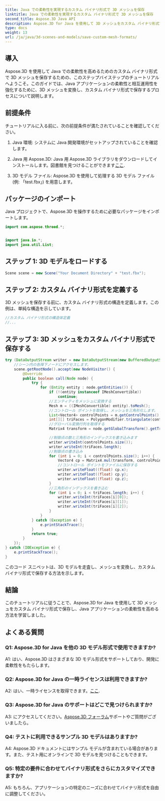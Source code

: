 ```yaml
---
title: Java での柔軟性を実現するカスタム バイナリ形式で 3D メッシュを保存
linktitle: Java での柔軟性を実現するカスタム バイナリ形式で 3D メッシュを保存
second_title: Aspose.3D Java API
description: Aspose.3D for Java を使用して 3D メッシュをカスタム バイナリ形式で保存する方法を学びます。このステップバイステップのチュートリアルを使用して、Java アプリケーションの柔軟性を高めます。
type: docs
weight: 13
url: /ja/java/3d-scenes-and-models/save-custom-mesh-formats/
---
```

## 導入

Aspose.3D を使用して Java での柔軟性を高めるためのカスタム バイナリ形式で 3D メッシュを保存するための、このステップバイステップのチュートリアルへようこそ。このガイドでは、Java アプリケーションの柔軟性と相互運用性を強化するために、3D メッシュを変換し、カスタム バイナリ形式で保存するプロセスについて説明します。

## 前提条件

チュートリアルに入る前に、次の前提条件が満たされていることを確認してください。

1. Java 環境: システムに Java 開発環境がセットアップされていることを確認します。

2.  Java 用 Aspose.3D: Java 用 Aspose.3D ライブラリをダウンロードしてインストールします。図書館を見つけることができます[ここ](https://releases.aspose.com/3d/java/).

3. 3D モデル ファイル: Aspose.3D を使用して処理する 3D モデル ファイル (例: 「test.fbx」) を用意します。

## パッケージのインポート

Java プロジェクトで、Aspose.3D を操作するために必要なパッケージをインポートします。

```java
import com.aspose.threed.*;


import java.io.*;
import java.util.List;
```

## ステップ 1: 3D モデルをロードする

```java
Scene scene = new Scene("Your Document Directory" + "test.fbx");
```

## ステップ 2: カスタム バイナリ形式を定義する

3D メッシュを保存する前に、カスタム バイナリ形式の構造を定義します。この例は、単純な構造を示しています。

```java
//カスタム バイナリ形式の構造体定義
//...
```

## ステップ 3: 3D メッシュをカスタム バイナリ形式で保存する

```java
try (DataOutputStream writer = new DataOutputStream(new BufferedOutputStream(new FileOutputStream("Your Document Directory" + "Save3DMeshesInCustomBinaryFormat_out")))) {
    //シーン内の各降下ノードにアクセスします。
    scene.getRootNode().accept(new NodeVisitor() {
        @Override
        public boolean call(Node node) {
            try {
                for (Entity entity : node.getEntities()) {
                    if (!(entity instanceof IMeshConvertible))
                        continue;
                    //エンティティをメッシュに変換する
                    Mesh m = ((IMeshConvertible) entity).toMesh();
                    //コントロール ポイントを取得し、メッシュを三角形化します。
                    List<Vector4> controlPoints = m.getControlPoints();
                    int[][] triFaces = PolygonModifier.triangulate(controlPoints, m.getPolygons());
                    //グローバル変換行列を取得する
                    Matrix4 transform = node.getGlobalTransform().getTransformMatrix();

                    //制御点の数と三角形のインデックスを書き込みます
                    writer.writeInt(controlPoints.size());
                    writer.writeInt(triFaces.length);
                    //制御点の書き込み
                    for (int i = 0; i < controlPoints.size(); i++) {
                        Vector4 cp = Matrix4.mul(transform, controlPoints.get(i));
                        //コントロール ポイントをファイルに保存する
                        writer.writeFloat((float) cp.x);
                        writer.writeFloat((float) cp.y);
                        writer.writeFloat((float) cp.z);
                    }
                    //三角形のインデックスを書き込む
                    for (int i = 0; i < triFaces.length; i++) {
                        writer.writeInt(triFaces[i][0]);
                        writer.writeInt(triFaces[i][1]);
                        writer.writeInt(triFaces[i][2]);
                    }
                }
            } catch (Exception e) {
                e.printStackTrace();
            }
            return true;
        }
    });
} catch (IOException e) {
    e.printStackTrace();
}
```

このコード スニペットは、3D モデルを走査し、メッシュを変換し、カスタム バイナリ形式で保存する方法を示します。

## 結論

このチュートリアルに従うことで、Aspose.3D for Java を使用して 3D メッシュをカスタム バイナリ形式で保存し、Java アプリケーションの柔軟性を高める方法を学習しました。

## よくある質問

### Q1: Aspose.3D for Java を他の 3D モデル形式で使用できますか?

A1: はい、Aspose.3D はさまざまな 3D モデル形式をサポートしており、開発に柔軟性をもたらします。

### Q2: Aspose.3D for Java の一時ライセンスは利用できますか?

 A2: はい、一時ライセンスを取得できます。[ここ](https://purchase.aspose.com/temporary-license/).

### Q3: Aspose.3D for Java のサポートはどこで見つけられますか?

 A3: にアクセスしてください。[Aspose.3D フォーラム](https://forum.aspose.com/c/3d/18)サポートやご質問がございましたら。

### Q4: テストに利用できるサンプル 3D モデルはありますか?

A4: Aspose.3D ドキュメントにはサンプル モデルが含まれている場合があります。また、テスト用にオンラインで 3D モデルを見つけることもできます。

### Q5: 特定の要件に合わせてバイナリ形式をさらにカスタマイズできますか?

A5: もちろん、アプリケーションの特定のニーズに合わせてバイナリ形式を自由に調整してください。